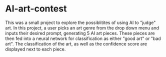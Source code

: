 # AI-art-contest
This was a small project to explore the possiblitites of using AI to "judge" art. In this project, a user picks an art genre from the drop down menu and inputs their desired prompt, generating 5 AI art pieces. These pieces are then fed into a neural network for classification as either "good art" or "bad art". The classification of the art, as well as the confidence score are displayed next to each piece.
